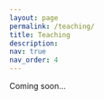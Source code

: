 ```yaml
---
layout: page
permalink: /teaching/
title: Teaching
description: 
nav: true
nav_order: 4
---
```


 Coming soon...


